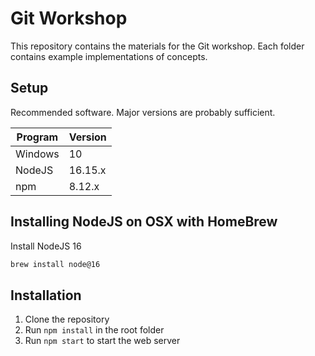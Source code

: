 # Git Workshop
This repository contains the materials for the Git workshop.
Each folder contains example implementations of concepts.

## Setup
Recommended software. Major versions are probably sufficient.

| Program | Version |
| -- | -- |
| Windows | 10 |
| NodeJS | 16.15.x |
| npm | 8.12.x |

## Installing NodeJS on OSX with HomeBrew
Install NodeJS 16
```bash
brew install node@16
```

## Installation
1. Clone the repository
2. Run `npm install` in the root folder
3. Run `npm start` to start the web server